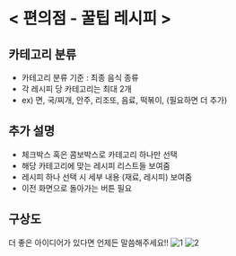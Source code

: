 # < 편의점 - 꿀팁 레시피 >

## 카테고리 분류

- 카테고리 분류 기준 : 최종 음식 종류
- 각 레시피 당 카테고리는 최대 2개
- ex) 면, 국/찌개, 안주, 리조또, 음료, 떡볶이, (필요하면 더 추가)

## 추가 설명

- 체크박스 혹은 콤보박스로 카테고리 하나만 선택
- 해당 카테고리에 맞는 레시피 리스트들 보여줌
- 레시피 하나 선택 시 세부 내용 (재료, 레시피) 보여줌
- 이전 화면으로 돌아가는 버튼 필요

## 구상도

더 좋은 아이디어가 있다면 언제든 말씀해주세요!!
![1](https://user-images.githubusercontent.com/87255791/154293662-287ea026-7486-4f3a-af06-61a618736b9e.png)
![2](https://user-images.githubusercontent.com/87255791/154293751-fbcd65f4-8eed-4145-b9db-75cd593343ac.png)
